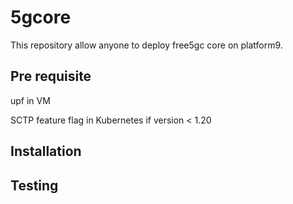 # 5gcore

This repository allow anyone to deploy free5gc core on platform9.

## Pre requisite

upf in VM

SCTP feature flag in Kubernetes if version < 1.20

## Installation


## Testing


